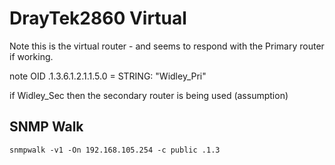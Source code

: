 # DrayTek2860  Virtual

Note this is the virtual router - and seems to respond with the Primary router if working. 

note OID .1.3.6.1.2.1.1.5.0 = STRING: "Widley_Pri"

if Widley_Sec then the secondary router is being used (assumption)

## SNMP Walk

```
snmpwalk -v1 -On 192.168.105.254 -c public .1.3
```